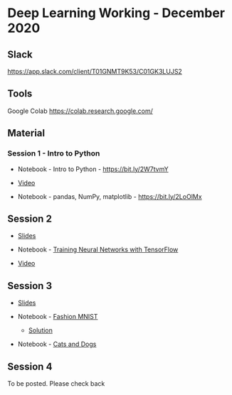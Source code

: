 # Deep Learning Working - December 2020

## Slack

https://app.slack.com/client/T01GNMT9K53/C01GK3LUJS2

## Tools

Google Colab https://colab.research.google.com/

## Material

### Session 1 - Intro to Python

* Notebook - Intro to Python - https://bit.ly/2W7tvmY

* [Video](https://pace.hosted.panopto.com/Panopto/Pages/Viewer.aspx?id=65023911-7c53-4572-80fb-ac8e018355a5) 

* Notebook - pandas, NumPy, matplotlib - https://bit.ly/2LoOlMx

## Session 2

* [Slides](https://bit.ly/3gKGepj)

* Notebook - [Training Neural Networks with TensorFlow](https://colab.research.google.com/github/random-forests/IWD-2020/blob/master/iwd_2020.ipynb)

* [Video](https://pace.hosted.panopto.com/Panopto/Pages/Viewer.aspx?id=112fe430-46d7-4485-91f5-ac91018b603b)

## Session 3

* [Slides](https://bit.ly/3gKGepj)

* Notebook - [Fashion MNIST](https://colab.research.google.com/github/random-forests/IWD-2020/blob/master/iwd_2020.ipynb#scrollTo=6aPzoJnd_8QA)

  * [Solution](https://colab.research.google.com/drive/1P2q0609IwVirmzBEryfEBmMvsrg1qxiA?usp=sharing)

* Notebook - [Cats and Dogs](https://colab.research.google.com/github/random-forests/IWD-2020/blob/master/iwd_2020.ipynb#scrollTo=6aPzoJnd_8QA)

## Session 4

To be posted. Please check back

